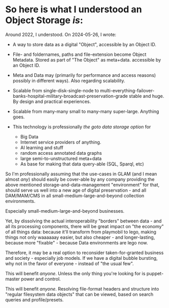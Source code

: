 # So here is what I understood an Object Storage *is*:

Around 2022, I understood.
On 2024-05-26, I wrote:

  * A way to store data as a digital "Object", accessible by an Object ID.
  * File- and foldernames, paths and file-extension become Object Metadata.
    Stored as part of "The Object" as meta+data. accessible by an Object ID.

  * Meta and Data may (primarily for performance and access reasons) possibly in different ways).
    Also regarding scalability.

  * Scalable from single-disk-single-node to multi-everything-failover-banks-hospital-military-broadcast-preservation-grade stable and huge. By design and practical experiences.

  * Scalable from many-many small to many-many super-large. Anything goes.

  * This technology is professionally *the goto data storage option* for
    * Big Data
    * Internet service providers of anything.
    * AI learning and stuff
    * random access annotated data graphs
    * large semi-to-unstructured meta+data
    * As base for making that data query-able (SQL, Sparql, etc)


So I'm professionally assuming that the use-cases in GLAM (and I mean almost *any*) should easily be cover-able by any company providing the above mentioned storage-and-data-management "environment" for that, should serve us well into a new age of digital preservation - and all DAM/MAM/CMS in all small-medium-large-and-beyond collection environments.

Especially small-medium-large-and-beyond businesses.

Yet, by dissolving the actual interoperability "borders" between data - and all its processing components, there will be great impact on "the economy" of all things data: because it'll transform from playmobil to lego, making things not only waaaaaay easier, but also cheaper - and longer-lasting, because more "fixable" - because Data environments are lego now.

Therefore, it may be a real option to reconsider taken-for-granted business and society - especially job models.
If we have a digital bubble bursting, why not in the favor of everyone - instead of "the usual few".

This will benefit *anyone*.
Unless the only thing you're looking for is puppet-master power and control.


This will benefit *anyone*.
Resolving file-format headers and structure into "regular filesystem data objects" that can be viewed, based on search queries and profile/presets.

